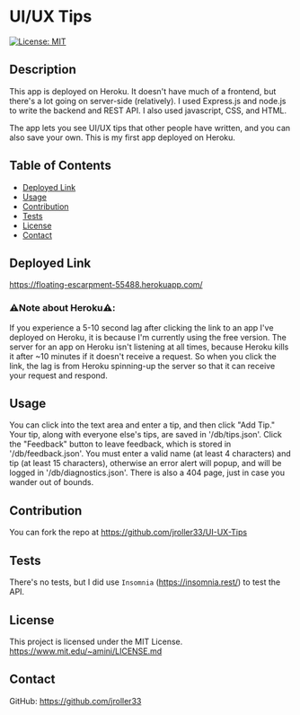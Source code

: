   # UI/UX Tips
  [![License: MIT](https://img.shields.io/badge/License-MIT-blue.svg)](https://opensource.org/licenses/MIT)
  ## Description
  This app is deployed on Heroku. It doesn't have much of a frontend, but there's a lot going on server-side (relatively). I used Express.js and node.js to write the backend and REST API. I also used javascript, CSS, and HTML.
  
  The app lets you see UI/UX tips that other people have written, and you can also save your own. This is my first app deployed on Heroku.

  ## Table of Contents
  - [Deployed Link](#deployed-link)
  - [Usage](#usage)
  - [Contribution](#contribution)
  - [Tests](#tests)
  - [License](#license)
  - [Contact](#contact)
  
  ## Deployed Link
  https://floating-escarpment-55488.herokuapp.com/
  ### ⚠️Note about Heroku⚠️:
  If you experience a 5-10 second lag after clicking the link to an app I've deployed on Heroku, it is because I'm currently using the free version. The server for an app on Heroku isn't listening at all times, because Heroku kills it after ~10 minutes if it doesn't receive a request. So when you click the link, the lag is from Heroku spinning-up the server so that it can receive your request and respond.<br/>
  
  ## Usage
  You can click into the text area and enter a tip, and then click "Add Tip." Your tip, along with everyone else's tips, are saved in '/db/tips.json'.
  Click the "Feedback" button to leave feedback, which is stored in '/db/feedback.json'. You must enter a valid name (at least 4 characters) and tip (at least 15 characters), otherwise an error alert will popup, and will be logged in '/db/diagnostics.json'. There is also a 404 page, just in case you wander out of bounds. <br/>
  


  ## Contribution
  You can fork the repo at https://github.com/jroller33/UI-UX-Tips
  
  ## Tests
  There's no tests, but I did use `Insomnia` (https://insomnia.rest/) to test the API.

  ## License
  This project is licensed under the MIT License. <br/>
  https://www.mit.edu/~amini/LICENSE.md

  ## Contact
  GitHub: https://github.com/jroller33 
  
